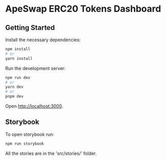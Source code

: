 # ApeSwap ERC20 Tokens Dashboard

## Getting Started

Install the necessary dependencies:

```bash
npm install
# or
yarn install
```

Run the development server:

```bash
npm run dev
# or
yarn dev
# or
pnpm dev
```

Open [http://localhost:3000](http://localhost:3000).


## Storybook

To open storybook run:
```bash
npm run storybook
```

All the stories are in the 'src/stories/' folder.
